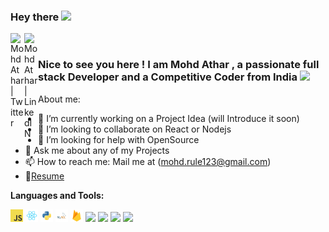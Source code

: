 ### Hey there <img src="https://media.giphy.com/media/hvRJCLFzcasrR4ia7z/giphy.gif" width="25px">

<a href="https://twitter.com/am7057">
  <img align="left" alt="Mohd Athar | Twitter" width="22px" src="https://raw.githubusercontent.com/peterthehan/peterthehan/master/assets/twitter.svg" />
</a>

<a href="https://www.linkedin.com/in/athar-mohammad-34068a157/">
  <img align="left" alt="Mohd Athar | LinkedIN" width="22px" src="https://raw.githubusercontent.com/peterthehan/peterthehan/master/assets/linkedin.svg" />
</a>

<br/>

### Nice to see you here ! I am Mohd Athar , a passionate full stack Developer and a Competitive Coder from India <img src="https://upload.wikimedia.org/wikipedia/en/4/41/Flag_of_India.svg" width="35px">

About me:

- 🔭 I’m currently working on a Project Idea (will Introduce it soon)
- 👯 I’m looking to collaborate on React or Nodejs
- 🤔 I’m looking for help with OpenSource
- 💬 Ask me about any of my Projects
- 📫 How to reach me: Mail me at (mohd.rule123@gmail.com)
- 📝[Resume](https://drive.google.com/file/d/1yo_hDD8jZ_s2W9uMv5OtkBRPYuIyeOmP/view)


**Languages and Tools:**  

<code><img height="20" src="https://raw.githubusercontent.com/github/explore/80688e429a7d4ef2fca1e82350fe8e3517d3494d/topics/javascript/javascript.png"></code>
<code><img height="20" src="https://raw.githubusercontent.com/github/explore/80688e429a7d4ef2fca1e82350fe8e3517d3494d/topics/react/react.png"></code>
<code><img height="20" src="https://raw.githubusercontent.com/github/explore/80688e429a7d4ef2fca1e82350fe8e3517d3494d/topics/python/python.png"></code>
<code><img height="20" src="https://raw.githubusercontent.com/github/explore/80688e429a7d4ef2fca1e82350fe8e3517d3494d/topics/mysql/mysql.png"></code>
<code><img height="20" src="https://raw.githubusercontent.com/github/explore/80688e429a7d4ef2fca1e82350fe8e3517d3494d/topics/firebase/firebase.png"></code>
<code><img height="20" src="https://miro.medium.com/max/2400/1*HVKOLLX7wprRbHTl2IPDcQ.png"></code>
<code><img height="20" src="https://upload.wikimedia.org/wikipedia/commons/thumb/1/18/ISO_C%2B%2B_Logo.svg/1200px-ISO_C%2B%2B_Logo.svg.png"></code>
<code><img height="20" src="https://coralogix.com/wp-content/uploads/2018/04/Coralogix-Nodejs-integration.jpg"></code>
<code><img height="20" src="https://cdn.buttercms.com/6IOYf3uRJMGxcpXMTswN"></code>
